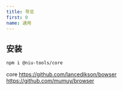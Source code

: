 ```yaml
---
title: 导览
first: 0
name: 通用
---
```


## 安装

```zsh
npm i @niu-tools/core
```


core
https://github.com/lancedikson/bowser  
https://github.com/mumuy/browser
